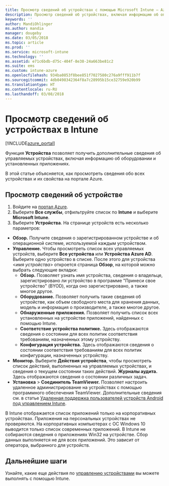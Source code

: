 ```yaml
---
title: Просмотр сведений об устройствах с помощью Microsoft Intune — Azure | Документация Майкрософт
description: Просмотр сведений об устройствах, включая информацию об операционной системе, свободном месте для хранения данных, производителе, модели и т. д. Получите список установленных приложений, проверьте состояние политик соответствия требованием, установите TeamViewer и выполняйте другие действия с помощью Microsoft Intune в Azure. Принцип аналогичен просмотру сведений об инвентаризации устройств, которыми вы управляете.
keywords: ''
author: MandiOhlinger
ms.author: mandia
manager: dougeby
ms.date: 03/05/2018
ms.topic: article
ms.prod: ''
ms.service: microsoft-intune
ms.technology: ''
ms.assetid: e71c6bdb-d75c-404f-8e38-24a663be81c2
ms.suite: ems
ms.custom: intune-azure
ms.openlocfilehash: 934ba0853f8bee851f7027580c276a9fff911b7f
ms.sourcegitcommit: 4db0498342364f8a7c28995b15ce32759e920b99
ms.translationtype: HT
ms.contentlocale: ru-RU
ms.lasthandoff: 03/08/2018
---
```

# <a name="see-device-details-in-intune"></a>Просмотр сведений об устройствах в Intune

[!INCLUDE[azure_portal](./includes/azure_portal.md)]

Функция **Устройства** позволяет получить дополнительные сведения об управляемых устройствах, включая информацию об оборудовании и установленных приложениях. 

В этой статье объясняется, как просмотреть сведения обо всех устройствах и их свойства на портале Azure.

## <a name="view-your-device-details"></a>Просмотр сведений об устройстве

1. Войдите на [портал Azure](https://portal.azure.com).
2. Выберите **Все службы**, отфильтруйте список по **Intune** и выберите **Microsoft Intune**.
3. Выберите **Устройства**. На странице устройств есть несколько параметров:

  - **Обзор.** Получите сведения о зарегистрированном устройстве и об операционной системе, используемой каждым устройством.
  - **Управление.** Чтобы просмотреть список всех управляемых устройств, выберите **Все устройства** или **Устройства Azure AD**.
    Выберите одно устройство в списке. После этого для устройства <*имя устройства*>  откроется страница **Обзор**, на которой можно выбрать следующие вкладки:
    - **Обзор.** Позволяет узнать имя устройства, сведения о владельце, зарегистрировано ли устройство в программе "Принеси свое устройство" (BYOD), когда оно зарегистрировано, а также многое другое.
    - **Оборудование.** Позволяет получить такие сведения об устройстве, как объем свободного места для хранения данных, модель и информация о производителе, а также многое другое.
    - **Обнаруженные приложения.** Позволяет получить список всех установленных на устройстве приложений, найденных с помощью Intune.
    - **Соответствие устройства политике.** Здесь отображаются сведения о состоянии для всех политик соответствия требованиям, назначенных этому устройству.
    - **Конфигурация устройства.** Здесь отображаются сведения о состоянии соответствия требованиям для всех политик конфигурации, назначенных устройству.
- **Монитор.** Выберите **Действия устройства**, чтобы просмотреть список действий, выполненных на управляемых устройствах, и сведения о текущем состоянии таких действий. **Журналы аудита.** Здесь отображаются сведения о состоянии различных задач.
- **Установка** > **Соединитель TeamViewer.** Позволяет настроить удаленное администрирование на устройствах с помощью программного обеспечения TeamViewer. Дополнительные сведения см. в статье [Удаленная поддержка пользователей устройств Android под управлением Intune](device-profile-android-teamviewer.md).

В Intune отображается список приложений только на корпоративных устройствах. Приложения на персональных устройствах не проверяются. На корпоративных компьютерах с ОС Windows 10 выводится только список современных приложений. В Intune не собираются сведения о приложениях Win32 на устройстве. Сбор данных выполняется не для всех приложений. Это зависит от оператора, выбранного для устройств.

## <a name="next-steps"></a>Дальнейшие шаги
Узнайте, какие еще действия по [управлению устройствами](device-management.md) вы можете выполнять с помощью Intune.
